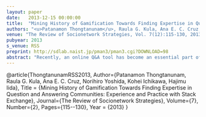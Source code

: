 ```yaml
---
layout: paper
date:   2013-12-15 00:00:00
title:  "Mining History of Gamification Towards Finding Expertise in Question and Answering Communities: Experience and Practice with Stack Exchange"
authors: "<u>Patanamon Thongtanunam</u>, Raula G. Kula, Ana E. C. Cruz, Norihiro Yoshida, Kohei Ichikawa, Hajimu Iida"
venue: "The Review of Socionetwork Strategies, Vol. 7(12):115-130, 2013"
pubyear: 2013
s_venue: RSS
preprint: http://sdlab.naist.jp/pman3/pman3.cgi?DOWNLOAD=98
abstract: "Recently, an online Q&A tool has become an essential part of individual communities and organizations of experts on specific topics. Using the answers to questions about specific topics will help such communities work more efficiently in their fields. Currently, Q&A online communities are adopting gamification to engage users by granting awards to successful users. In this paper, we investigate how to mine award achievement histories to find expertise. We propose the use of sequence analysis and clustering techniques. Specifically, we study the history of Stack Exchange, a large Q&A community that employs gamification. To the best of our knowledge, this is the first study of using award achievement history to find expertise in Q&A communities."
---
```

@article{ThongtanunamRSS2013,
	Author={Patanamon Thongtanunam, Raula G. Kula, Ana E. C. Cruz, Norihiro Yoshida, Kohei Ichikawa, Hajimu Iida},
	Title = {Mining History of Gamification Towards Finding Expertise in Question and Answering Communities: Experience and Practice with Stack Exchange},
	Journal={The Review of Socionetwork Strategies},
	Volume={7},
	Number={2},
	Pages={115--130},
	Year = {2013}
}
